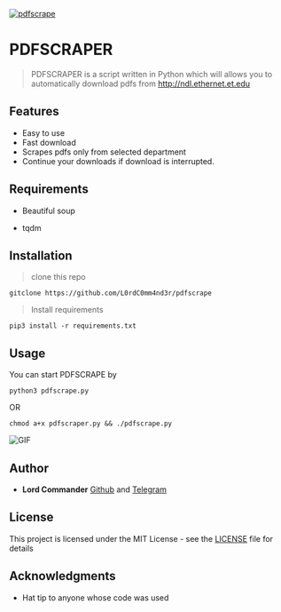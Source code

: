<a href="https://github.com/L0rdC0mm4nd3r/pdfscrape"><img src="https://github.com/L0rdC0mm4nd3r/pdfscrape/blob/master/banner.png" title="pdfscrape" alt="pdfscrape"></a>

# PDFSCRAPER

> PDFSCRAPER is a script written in Python which will allows you to automatically download 
> pdfs from http://ndl.ethernet.et.edu

## Features

- Easy to use
- Fast download
- Scrapes pdfs only from selected department
- Continue your downloads if download is interrupted.

## Requirements

- Beautiful soup

- tqdm

## Installation 

> clone this repo

```
gitclone https://github.com/L0rdC0mm4nd3r/pdfscrape
```
 
> Install requirements

```
pip3 install -r requirements.txt
```

## Usage

You can start PDFSCRAPE by
```
python3 pdfscrape.py
```

OR

```
chmod a+x pdfscraper.py && ./pdfscrape.py
```
![GIF](https://github.com/L0rdC0mm4nd3r/pdfscrape/blob/master/gif.gif)

## Author

* **Lord Commander** [Github](https://github.com/L0rdC0mm4nd3r/) and [Telegram](https:t.me/L0rdComm4nd3r)


## License

This project is licensed under the MIT License - see the [LICENSE](LICENSE) file for details

## Acknowledgments

* Hat tip to anyone whose code was used


